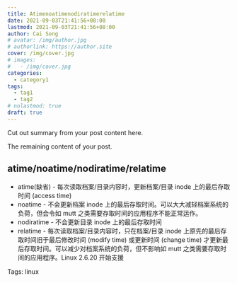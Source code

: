 ```yaml
---
title: Atimenoatimenodiratimerelatime
date: 2021-09-03T21:41:56+08:00
lastmod: 2021-09-03T21:41:56+08:00
author: Cai Song
# avatar: /img/author.jpg
# authorlink: https://author.site
cover: /img/cover.jpg
# images:
#   - /img/cover.jpg
categories:
  - category1
tags:
  - tag1
  - tag2
# nolastmod: true
draft: true
---
```


Cut out summary from your post content here.

<!--more-->

The remaining content of your post.
## atime/noatime/nodiratime/relatime
- atime(缺省) - 每次读取档案/目录内容时，更新档案/目录 inode 上的最后存取时间 (access time)
- noatime - 不会更新档案 inode 上的最后存取时间。可以大大减轻档案系统的负荷，但会令如 mutt 之类需要存取时间的应用程序不能正常运作。
- nodiratime - 不会更新目录 inode 上的最后存取时间
- relatime - 每次读取档案/目录内容时，只在档案/目录 inode 上原先的最后存取时间旧于最后修改时间 (modify time) 或更新时间 (change time) 才更新最后存取时间。可以减少对档案系统的负荷，但不影响如 mutt 之类需要存取时间的应用程序。Linux 2.6.20 开始支援


Tags:
  linux